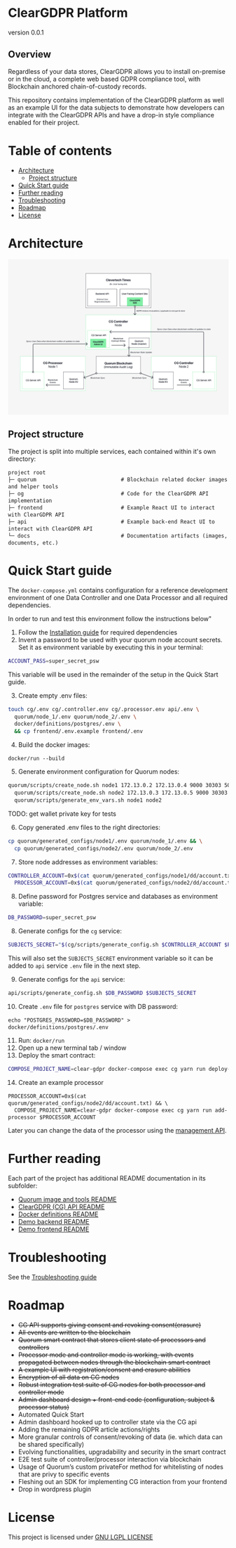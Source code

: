 # ClearGDPR Platform

version 0.0.1

## Overview

Regardless of your data stores, ClearGDPR allows you to install on-premise or in the cloud, a complete web based GDPR compliance tool, with Blockchain anchored chain-of-custody records.

This repository contains implementation of the ClearGDPR platform as well as an example UI for the data subjects to demonstrate how developers can integrate with the ClearGDPR APIs and have a drop-in style compliance enabled for their project.

# Table of contents

<!-- START doctoc generated TOC please keep comment here to allow auto update -->

<!-- DON'T EDIT THIS SECTION, INSTEAD RE-RUN doctoc TO UPDATE -->

* [Architecture](#architecture)
  * [Project structure](#project-structure)
* [Quick Start guide](#quick-start-guide)
* [Further reading](#further-reading)
* [Troubleshooting](#troubleshooting)
* [Roadmap](#roadmap)
* [License](#license)

<!-- END doctoc generated TOC please keep comment here to allow auto update -->

# Architecture

![ClearGDPR Architecture](/docs/diagram.png)

## Project structure

The project is split into multiple services, each contained within it's own directory:

```
project root
├─ quorum                           # Blockchain related docker images and helper tools
├─ og                               # Code for the ClearGDPR API implementation
├─ frontend                         # Example React UI to interact with ClearGDPR API
├─ api                              # Example back-end React UI to interact with ClearGDPR API
└─ docs                             # Documentation artifacts (images, documents, etc.)
```

# Quick Start guide

The `docker-compose.yml` contains configuration for a reference development environment of one Data Controller and one Data Processor and all required dependencies.

In order to run and test this environment follow the instructions below"

1. Follow the [Installation guide](INSTALL.md) for required dependencies
2. Invent a password to be used with your quorum node account secrets. Set it as environment variable by executing this in your terminal:

```bash
ACCOUNT_PASS=super_secret_psw
```

This variable will be used in the remainder of the setup in the Quick Start guide.

3. Create empty .env files:

```bash
touch cg/.env cg/.controller.env cg/.processor.env api/.env \
  quorum/node_1/.env quorum/node_2/.env \
  docker/definitions/postgres/.env \
  && cp frontend/.env.example frontend/.env
```

4. Build the docker images:

```
docker/run --build
```

5. Generate environment configuration for Quorum nodes:

```bash
quorum/scripts/create_node.sh node1 172.13.0.2 172.13.0.4 9000 30303 50400 8545 8546 $ACCOUNT_PASS && \
  quorum/scripts/create_node.sh node2 172.13.0.3 172.13.0.5 9000 30303 50400 8545 8546 $ACCOUNT_PASS && \
  quorum/scripts/generate_env_vars.sh node1 node2
```

TODO: get wallet private key for tests

6. Copy generated .env files to the right directories:

```bash
cp quorum/generated_configs/node1/.env quorum/node_1/.env && \
  cp quorum/generated_configs/node2/.env quorum/node_2/.env
```

7. Store node addresses as environment variables:

```bash
CONTROLLER_ACCOUNT=0x$(cat quorum/generated_configs/node1/dd/account.txt) && \
  PROCESSOR_ACCOUNT=0x$(cat quorum/generated_configs/node2/dd/account.txt)
```

8. Define password for Postgres service and databases as environment variable:

```bash
DB_PASSWORD=super_secret_psw
```

8. Generate configs for the `cg` service:

```bash
SUBJECTS_SECRET="$(cg/scripts/generate_config.sh $CONTROLLER_ACCOUNT $PROCESSOR_ACCOUNT $ACCOUNT_PASS $DB_PASSWORD)"
```

This will also set the `SUBJECTS_SECRET` environment variable so it can be added to `api` service `.env` file in the next step.

9. Generate configs for the `api` service:

```bash
api/scripts/generate_config.sh $DB_PASSWORD $SUBJECTS_SECRET
```

10. Create `.env` file for `postgres` service with DB password:

```
echo "POSTGRES_PASSWORD=$DB_PASSWORD" > docker/definitions/postgres/.env
```

11. Run: `docker/run`
12. Open up a new terminal tab / window
13. Deploy the smart contract:

```bash
COMPOSE_PROJECT_NAME=clear-gdpr docker-compose exec cg yarn run deploy-contract
```

14. Create an example processor

```
PROCESSOR_ACCOUNT=0x$(cat quorum/generated_configs/node2/dd/account.txt) && \
  COMPOSE_PROJECT_NAME=clear-gdpr docker-compose exec cg yarn run add-processor $PROCESSOR_ACCOUNT
```

Later you can change the data of the processor using the [management API](cg/docs/CG_API.md).

# Further reading

Each part of the project has additional README documentation in its subfolder:
* [Quorum image and tools README](quorum/README.md)
* [ClearGDPR (CG) API README](cg/README.md)
* [Docker definitions README](docker/README.md)
* [Demo backend README](api/README.md)
* [Demo frontend README](frontend/README.md)

# Troubleshooting

See the [Troubleshooting guide](TROUBLESHOOTING.md)

# Roadmap

* ~~CG API supports giving consent and revoking consent(erasure)~~
* ~~All events are written to the blockchain~~
* ~~Quorum smart contract that stores client state of processors and controllers~~
* ~~Processor mode and controller mode is working, with events propagated between nodes through the blockchain smart contract~~
* ~~A example UI with registration/consent and erasure abilities~~
* ~~Encryption of all data on CG nodes~~
* ~~Robust integration test suite of CG nodes for both processor and controller mode~~
* ~~Admin dashboard design + front-end code (configuration, subject & processor status)~~
* Automated Quick Start
* Admin dashboard hooked up to controller state via the CG api
* Adding the remaining GDPR article actions/rights
* More granular controls of consent/revoking of data (ie. which data can be shared specifically)
* Evolving functionalities, upgradability and security in the smart contract
* E2E test suite of controller/processor interaction via blockchain
* Usage of Quorum’s custom privateFor method for whitelisting of nodes that are privy to specific events
* Fleshing out an SDK for implementing CG interaction from your frontend
* Drop in wordpress plugin

# License

This project is licensed under [GNU LGPL LICENSE](LICENSE)
